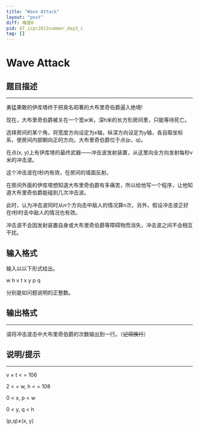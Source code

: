 ```yaml
---
title: "Wave Attack"
layout: "post"
diff: 难度0
pid: AT_icpc2013summer_day3_c
tag: []
---
```


# Wave Attack

## 题目描述

------------

勇猛果敢的伊库塔终于把臭名昭著的大布里奇伯爵逼入绝境!

现在，大布里奇伯爵被关在一个宽w米，深h米的长方形房间里，只能等待死亡。

选择房间的某个角，将宽度方向设定为x轴，纵深方向设定为y轴，各自取坐标系，使房间内部朝向正的方向，大布里奇伯爵位于点(p，q)。
在点(x, y)上有伊库塔的最终武器——冲击波发射装置，从这里向全方向发射每秒v米的冲击波。

这个冲击波在t秒内有效，在房间的墙面反射。

在房间外面的伊库塔想知道大布里奇伯爵有多痛苦，所以给他写一个程序，让他知道大布里奇伯爵能碰到几次冲击波。

此时，认为冲击波同时从n个方向击中敌人的情况算n次，另外，假设冲击波正好在t秒时击中敌人的情况也有效。

冲击波不会因发射装置自身或大布里奇伯爵等障碍物而消失，冲击波之间不会相互干扰。

## 输入格式

输入以以下形式给出。

w h v t x y p q

分别是如问题说明的正整数。

## 输出格式

------------


请将冲击波击中大布里奇伯爵的次数输出到一行。（~~记得换行~~）

## 说明/提示

------------


v × t < = 106

2 < = w, h < = 108

0 < x, p < w

0 < y, q < h

(p,q)≠(x, y)

